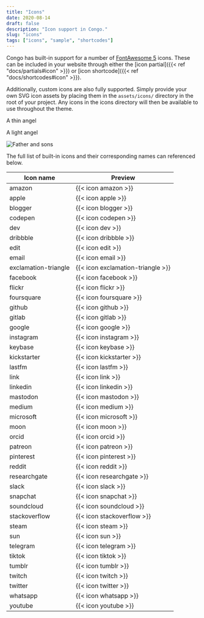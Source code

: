 ```yaml
---
title: "Icons"
date: 2020-08-14
draft: false
description: "Icon support in Congo."
slug: "icons"
tags: ["icons", "sample", "shortcodes"]
---
```


Congo has built-in support for a number of [FontAwesome 5](https://fontawesome.com/icons) icons. These can be included in your website through either the [icon partial]({{< ref "docs/partials#icon" >}}) or [icon shortcode]({{< ref "docs/shortcodes#icon" >}}).

Additionally, custom icons are also fully supported. Simply provide your own SVG icon assets by placing them in the `assets/icons/` directory in the root of your project. Any icons in the icons directory will then be available to use throughout the theme.

A thin angel
<i class="fa-thin fa-angel"></i>

A light angel

<i class="fa-light fa-angel"></i>




![Father and sons](https://applegate-paul.mo.cloudinary.net/https://storage.googleapis.com/cloudinarymedia/images/Dad-kevin-meApril-10-2010.jpg)




The full list of built-in icons and their corresponding names can referenced below.

| Icon name            | Preview                           |
| -------------------- | --------------------------------- |
| amazon               | {{< icon amazon >}}               |
| apple                | {{< icon apple >}}                |
| blogger              | {{< icon blogger >}}              |
| codepen              | {{< icon codepen >}}              |
| dev                  | {{< icon dev >}}                  |
| dribbble             | {{< icon dribbble >}}             |
| edit                 | {{< icon edit >}}                 |
| email                | {{< icon email >}}                |
| exclamation-triangle | {{< icon exclamation-triangle >}} |
| facebook             | {{< icon facebook >}}             |
| flickr               | {{< icon flickr >}}               |
| foursquare           | {{< icon foursquare >}}           |
| github               | {{< icon github >}}               |
| gitlab               | {{< icon gitlab >}}               |
| google               | {{< icon google >}}               |
| instagram            | {{< icon instagram >}}            |
| keybase              | {{< icon keybase >}}              |
| kickstarter          | {{< icon kickstarter >}}          |
| lastfm               | {{< icon lastfm >}}               |
| link                 | {{< icon link >}}                 |
| linkedin             | {{< icon linkedin >}}             |
| mastodon             | {{< icon mastodon >}}             |
| medium               | {{< icon medium >}}               |
| microsoft            | {{< icon microsoft >}}            |
| moon                 | {{< icon moon >}}                 |
| orcid                | {{< icon orcid >}}                |
| patreon              | {{< icon patreon >}}              |
| pinterest            | {{< icon pinterest >}}            |
| reddit               | {{< icon reddit >}}               |
| researchgate         | {{< icon researchgate >}}         |
| slack                | {{< icon slack >}}                |
| snapchat             | {{< icon snapchat >}}             |
| soundcloud           | {{< icon soundcloud >}}           |
| stackoverflow        | {{< icon stackoverflow >}}        |
| steam                | {{< icon steam >}}                |
| sun                  | {{< icon sun >}}                  |
| telegram             | {{< icon telegram >}}             |
| tiktok               | {{< icon tiktok >}}               |
| tumblr               | {{< icon tumblr >}}               |
| twitch               | {{< icon twitch >}}               |
| twitter              | {{< icon twitter >}}              |
| whatsapp             | {{< icon whatsapp >}}             |
| youtube              | {{< icon youtube >}}              |
